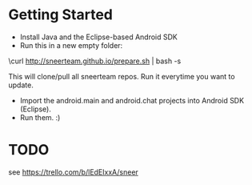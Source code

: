 Getting Started
====

- Install Java and the Eclipse-based Android SDK
- Run this in a new empty folder:
 
\curl http://sneerteam.github.io/prepare.sh | bash -s

This will clone/pull all sneerteam repos. Run it everytime you want to update.
- Import the android.main and android.chat projects into Android SDK (Eclipse).
- Run them. :)
 
TODO
====

see https://trello.com/b/lEdEIxxA/sneer
